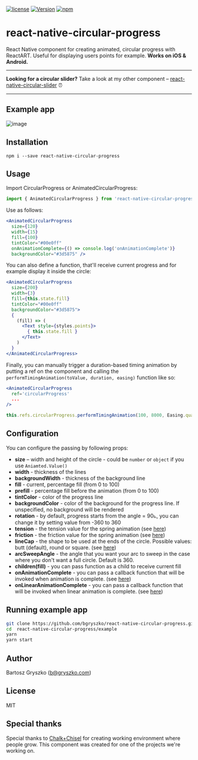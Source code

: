 [![license](https://img.shields.io/github/license/mashape/apistatus.svg)]()
[![Version](https://img.shields.io/npm/v/react-native-circular-progress.svg)](https://www.npmjs.com/package/react-native-circular-progress)
[![npm](https://img.shields.io/npm/dt/react-native-circular-progress.svg)](https://www.npmjs.com/package/react-native-circular-progress)

# react-native-circular-progress

React Native component for creating animated, circular progress with ReactART. Useful for displaying users points for example. **Works on iOS & Android.**

---
**Looking for a circular slider?** Take a look at my other component – [react-native-circular-slider](https://github.com/bgryszko/react-native-circular-slider) :alarm_clock:

----

## Example app
![image](screenshot.gif)

## Installation

`npm i --save react-native-circular-progress`

## Usage

Import CircularProgress or AnimatedCircularProgress:

```js
import { AnimatedCircularProgress } from 'react-native-circular-progress';
```

Use as follows:

```jsx
<AnimatedCircularProgress
  size={120}
  width={15}
  fill={100}
  tintColor="#00e0ff"
  onAnimationComplete={() => console.log('onAnimationComplete')}
  backgroundColor="#3d5875" />
```

You can also define a function, that'll receive current progress and for example display it inside the circle:

```jsx
<AnimatedCircularProgress
  size={200}
  width={3}
  fill={this.state.fill}
  tintColor="#00e0ff"
  backgroundColor="#3d5875">
  {
    (fill) => (
      <Text style={styles.points}>
        { this.state.fill }
      </Text>
    )
  }
</AnimatedCircularProgress>
```

Finally, you can manually trigger a duration-based timing animation by putting a ref on the component and calling the `performTimingAnimation(toValue, duration, easing)` function like so:
```jsx
<AnimatedCircularProgress
  ref='circularProgress'
  ...
/>
```
```javascript
this.refs.circularProgress.performTimingAnimation(100, 8000, Easing.quad); // Will fill the progress bar linearly in 8 seconds
```

## Configuration

You can configure the passing by following props:

- **size** – width and height of the circle - could be `number` or `object` if you use `Aniamted.Value()`
- **width** - thickness of the lines
- **backgroundWidth** - thickness of the background line
- **fill** - current, percentage fill (from 0 to 100)
- **prefill** - percentage fill before the animation (from 0 to 100)
- **tintColor** - color of the progress line
- **backgroundColor** - color of the background for the progress line. If unspecified, no background will be rendered
- **rotation** - by default, progress starts from the angle = 90⦝, you can change it by setting value from -360 to 360
- **tension** - the tension value for the spring animation (see [here](https://facebook.github.io/react-native/docs/animations.html#core-api))
- **friction** - the friction value for the spring animation (see [here](https://facebook.github.io/react-native/docs/animations.html#core-api))
- **lineCap** - the shape to be used at the ends of the circle. Possible values: butt (default), round or square. (see [here](https://developer.mozilla.org/en/docs/Web/SVG/Attribute/stroke-linecap))
- **arcSweepAngle** - the angle that you want your arc to sweep in the case where you don't want a full circle. Default is 360.
- **children(fill)** - you can pass function as a child to receive current fill
- **onAnimationComplete** - you can pass a callback function that will be invoked when animation is complete. (see [here](https://facebook.github.io/react-native/docs/animated.html#working-with-animations))
- **onLinearAnimationComplete** - you can pass a callback function that will be invoked when linear animation is complete. (see [here](https://facebook.github.io/react-native/docs/animated.html#working-with-animations))

## Running example app

```sh
git clone https://github.com/bgryszko/react-native-circular-progress.git
cd  react-native-circular-progress/example
yarn
yarn start
```

## Author

Bartosz Gryszko (b@gryszko.com)

## License

MIT

## Special thanks
Special thanks to [Chalk+Chisel](http://chalkchisel.com) for creating working environment where people grow. This component was created for one of the projects we're working on.
